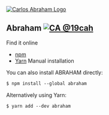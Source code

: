 [![Carlos Abraham Logo](https://secure.gravatar.com/avatar/d52a1419809b7ec1348deb34c4260ed7?size=400px)](https://19cah.com)

## Abraham [![CA @19cah](https://img.shields.io/badge/Author-Carlos%20Abraham%20@19cah-brightgreen.svg)](https://github.com/19cah)

Find it online

* [npm](https://www.npmjs.com/package/abraham)
* [Yarn]()
Manual installation

You can also install ABRAHAM directly:

```md
$ npm install --global abraham
```
Alternatively using Yarn:

```md
$ yarn add --dev abraham
```
